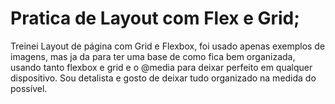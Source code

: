 # Pratica de Layout com Flex e Grid;

Treinei Layout de página com Grid e Flexbox, foi usado apenas exemplos de imagens, mas ja da para ter uma base de como fica bem organizada, usando tanto flexbox e grid e o @media para deixar perfeito em qualquer dispositivo. Sou detalista e gosto de deixar tudo organizado na medida do possível.

